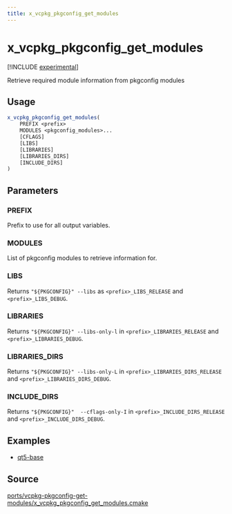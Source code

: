 ```yaml
---
title: x_vcpkg_pkgconfig_get_modules
---
```


# x_vcpkg_pkgconfig_get_modules

[!INCLUDE [experimental](/includes/experimental.md)]

Retrieve required module information from pkgconfig modules

## Usage
```cmake
x_vcpkg_pkgconfig_get_modules(
    PREFIX <prefix>
    MODULES <pkgconfig_modules>...
    [CFLAGS]
    [LIBS]
    [LIBRARIES]
    [LIBRARIES_DIRS]
    [INCLUDE_DIRS]
)
```

## Parameters

### PREFIX
Prefix to use for all output variables.

### MODULES
List of pkgconfig modules to retrieve information for.

### LIBS
Returns `"${PKGCONFIG}" --libs` as `<prefix>_LIBS_RELEASE` and `<prefix>_LIBS_DEBUG`.

### LIBRARIES
Returns `"${PKGCONFIG}" --libs-only-l` in `<prefix>_LIBRARIES_RELEASE` and `<prefix>_LIBRARIES_DEBUG`.

### LIBRARIES_DIRS
Returns `"${PKGCONFIG}" --libs-only-L` in `<prefix>_LIBRARIES_DIRS_RELEASE` and `<prefix>_LIBRARIES_DIRS_DEBUG`.

### INCLUDE_DIRS
Returns `"${PKGCONFIG}"  --cflags-only-I` in `<prefix>_INCLUDE_DIRS_RELEASE` and `<prefix>_INCLUDE_DIRS_DEBUG`.

## Examples

* [qt5-base](https://github.com/microsoft/vcpkg/blob/master/ports/qt5-base/portfile.cmake)

## Source
[ports/vcpkg-pkgconfig-get-modules/x\_vcpkg\_pkgconfig\_get\_modules.cmake](https://github.com/Microsoft/vcpkg/blob/master/ports/vcpkg-pkgconfig-get-modules/x_vcpkg_pkgconfig_get_modules.cmake)
